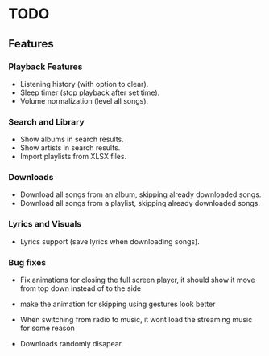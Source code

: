 # TODO

## Features

### Playback Features
- Listening history (with option to clear).
- Sleep timer (stop playback after set time).
- Volume normalization (level all songs).

### Search and Library
- Show albums in search results.
- Show artists in search results.
- Import playlists from XLSX files.

### Downloads
- Download all songs from an album, skipping already downloaded songs.
- Download all songs from a playlist, skipping already downloaded songs.

### Lyrics and Visuals
- Lyrics support (save lyrics when downloading songs).

### Bug fixes

- Fix animations for closing the full screen player, it should show it move from top down instead of to the side

- make the animation for skipping using gestures look better

- When switching from radio to music, it wont load the streaming music for some reason

- Downloads randomly disapear.